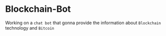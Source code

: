 # Blockchain-Bot
Working on a `chat bot` that gonna provide the information about `Blockchain` technology and `Bitcoin`
